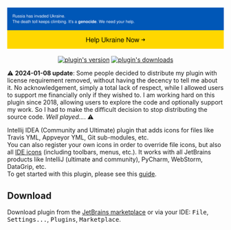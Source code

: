 [![Stand With Ukraine](https://raw.githubusercontent.com/vshymanskyy/StandWithUkraine/main/banner2-direct.svg)](https://vshymanskyy.github.io/StandWithUkraine/)

<p align="center">
    <a href="https://plugins.jetbrains.com/plugin/11058-extra-icons"><img alt="plugin's version" src="https://img.shields.io/jetbrains/plugin/v/11058-extra-icons.svg"/></a>
    <a href="https://plugins.jetbrains.com/plugin/11058-extra-icons"><img alt="plugin's downloads" src="https://img.shields.io/jetbrains/plugin/d/11058-extra-icons.svg"/></a>
</p>

:warning: **2024-01-08 update**: Some people decided to distribute my plugin with license requirement removed, without having the decency to tell me about it. No acknowledgement, simply a total lack of respect, while I allowed users to support me financially only if they wished to. I am working hard on this plugin since 2018, allowing users to explore the code and optionally support my work. So I had to make the difficult decision to stop distributing the source code. *Well played...*. :warning:

Intellij IDEA (Community and Ultimate) plugin that adds icons for files like Travis YML, Appveyor YML, Git sub-modules, etc.  
You can also register your own icons in order to override file icons, but also all [IDE icons](https://jetbrains.design/intellij/resources/icons_list/) (including toolbars, menus, etc.). It works with all JetBrains products like IntelliJ (ultimate and community), PyCharm, WebStorm, DataGrip, etc.  
To get started with this plugin, please see this [guide](docs/GET_STARTED.md).

## Download

Download plugin from the [JetBrains marketplace](https://plugins.jetbrains.com/plugin/11058-extra-icons) or via your IDE: <kbd>File</kbd>, <kbd>Settings...</kbd>, <kbd>Plugins</kbd>, <kbd>Marketplace</kbd>.
